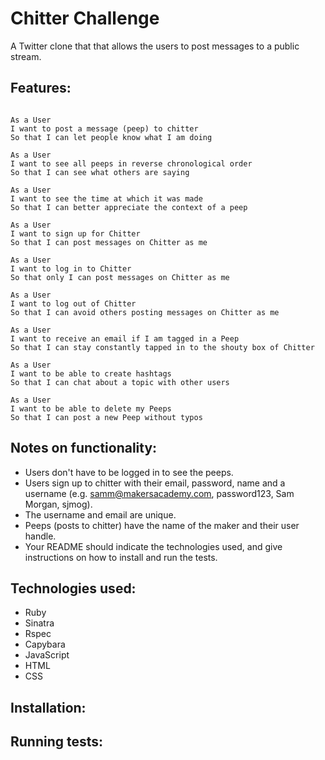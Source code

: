 Chitter Challenge
=================

A Twitter clone that that allows the users to post messages to a public stream.


Features:
-------

```

As a User
I want to post a message (peep) to chitter
So that I can let people know what I am doing

As a User
I want to see all peeps in reverse chronological order
So that I can see what others are saying  

As a User
I want to see the time at which it was made
So that I can better appreciate the context of a peep

As a User
I want to sign up for Chitter
So that I can post messages on Chitter as me

As a User
I want to log in to Chitter
So that only I can post messages on Chitter as me

As a User
I want to log out of Chitter
So that I can avoid others posting messages on Chitter as me

As a User
I want to receive an email if I am tagged in a Peep
So that I can stay constantly tapped in to the shouty box of Chitter

As a User
I want to be able to create hashtags
So that I can chat about a topic with other users

As a User
I want to be able to delete my Peeps
So that I can post a new Peep without typos

```

Notes on functionality:
------

* Users don't have to be logged in to see the peeps.
* Users sign up to chitter with their email, password, name and a username (e.g. samm@makersacademy.com, password123, Sam Morgan, sjmog).
* The username and email are unique.
* Peeps (posts to chitter) have the name of the maker and their user handle.
* Your README should indicate the technologies used, and give instructions on how to install and run the tests.



Technologies used:
-------

* Ruby
* Sinatra
* Rspec
* Capybara
* JavaScript
* HTML
* CSS


Installation:
-------


Running tests:
-------
